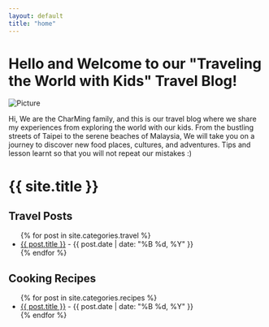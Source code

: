 ```yaml
---
layout: default
title: "home"
---
```


# Hello and Welcome to our "Traveling the World with Kids" Travel Blog!

<div class="image-container">
  <img src="{{ 'assets/images/beautiful-taiwan-popumon-hehuanshan-east-peak.jpg' | relative_url }}" alt="Picture">
</div>

Hi, We are the CharMing family, and this is our travel blog where we share my experiences from exploring the world with our kids. From the bustling streets of Taipei to the serene beaches of Malaysia, We will take you on a journey to discover new food places, cultures, and adventures. Tips and lesson learnt so that you will not repeat our mistakes :)

<h1>{{ site.title }}</h1>

<div class="container">
  <div class="travel-posts">
    <h2>Travel Posts</h2>
    <ul>
      {% for post in site.categories.travel %}
        <li>
          <a href="{{ post.url }}">{{ post.title }}</a> - {{ post.date | date: "%B %d, %Y" }}
        </li>
      {% endfor %}
    </ul>
  </div>

  <div class="recipes-posts">
    <h2>Cooking Recipes</h2>
    <ul>
      {% for post in site.categories.recipes %}
        <li>
          <a href="{{ post.url }}">{{ post.title }}</a> - {{ post.date | date: "%B %d, %Y" }}
        </li>
      {% endfor %}
    </ul>
  </div>
</div>
